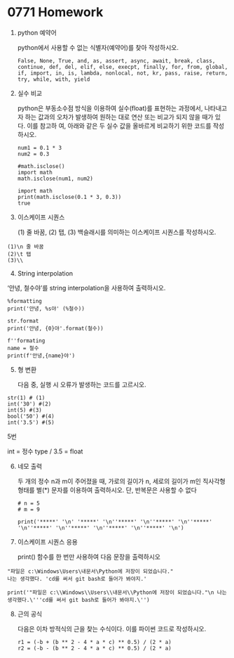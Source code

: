 # 0771 Homework

1. python 예약어

     python에서 사용할 수 없는 식별자(예약어)를 찾아 작성하시오.

   ```
   False, None, True, and, as, assert, async, await, break, class, continue, def, del, elif, else, execpt, finally, for, from, global, if, import, in, is, lambda, nonlocal, not, kr, pass, raise, return, try, while, with, yield
   ```

   

2. 실수 비교

   python은 부동소수점 방식을 이용하여 실수(float)를 표현하는 과정에서, 나타내고자 하는 값과의 오차가 발생하여 원하는 대로 연산 또는 비교가 되지 않을 때가 있다. 이를 참고하 여, 아래와 같은 두 실수 값을 올바르게 비교하기 위한 코드를 작성하시오.

   ``` 
   num1 = 0.1 * 3
   num2 = 0.3
   
   #math.isclose()
   import math
   math.isclose(num1, num2)
   
   import math
   print(math.isclose(0.1 * 3, 0.3))
   true
   ```
   
   
   
3. 이스케이프 시퀀스

   (1) 줄 바꿈, (2) 탭, (3) 백슬래시를 의미하는 이스케이프 시퀀스를 작성하시오.

```
(1)\n 줄 바꿈
(2)\t 탭
(3)\\
```





4. String interpolation

‘안녕, 철수야’를 string interpolation을 사용하여 출력하시오.

```
%formatting
print('안녕, %s야' (%철수))

str.format
print('안녕, {0}야'.format(철수))

f''formating
name = 철수
print(f'안녕,{name}야')

```



5. 형 변환

   다음 중, 실행 시 오류가 발생하는 코드를 고르시오.

```
str(1) # (1)
int('30') #(2)
int(5) #(3)
bool('50') #(4)
int('3.5') #(5)
```

5번 

int = 정수 type / 3.5 = float



6. 네모 출력

   두 개의 정수 n과 m이 주어졌을 때, 가로의 길이가 n, 세로의 길이가 m인 직사각형 형태를 별(*) 문자를 이용하여 출력하시오. 단, 반복문은 사용할 수 없다

   ```
   # n = 5
   # m = 9
   
   print('*****' '\n' '*****' '\n''*****' '\n''*****' '\n''*****' '\n''*****' '\n''*****' '\n''*****' '\n''*****' '\n')
   
   ```

   

7. 이스케이프 시퀀스 응용

   print() 함수를 한 번만 사용하여 다음 문장을 출력하시오

```
"파일은 c:\Windows\Users\내문서\Python에 저장이 되었습니다."
나는 생각했다. 'cd를 써서 git bash로 들어가 봐야지.'

print('"파일은 c:\\Windows\\Users\\내문서\\Python에 저장이 되었습니다."\n 나는생각했다.\'''cd를 써서 git bash로 들어가 봐야지.\'')
```





8. 근의 공식

   다음은 이차 방적식의 근을 찾는 수식이다. 이를 파이썬 코드로 작성하시오.

   ```
   r1 = (-b + (b ** 2 - 4 * a * c) ** 0.5) / (2 * a)
   r2 = (-b - (b ** 2 - 4 * a * c) ** 0.5) / (2 * a)
   ```

   
